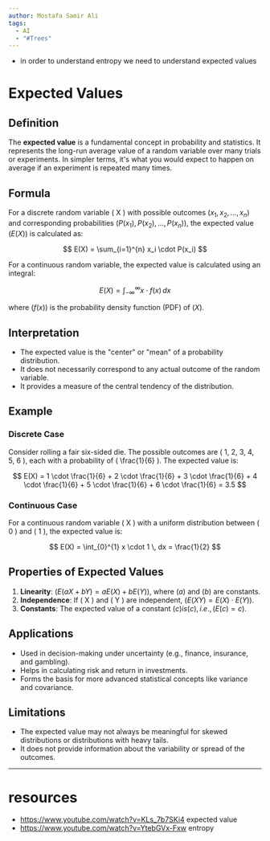 ```yaml
---
author: Mostafa Samir Ali
tags:
  - AI
  - "#Trees"
---
```

- in order to understand entropy we need to understand expected values

# Expected Values

## Definition
The **expected value** is a fundamental concept in probability and statistics. It represents the long-run average value of a random variable over many trials or experiments. In simpler terms, it's what you would expect to happen on average if an experiment is repeated many times.

## Formula
For a discrete random variable \( X \) with possible outcomes $( x_1, x_2, \dots, x_n )$ and corresponding probabilities $( P(x_1), P(x_2), \dots, P(x_n) )$, the expected value $( E(X) )$ is calculated as:

$$
E(X) = \sum_{i=1}^{n} x_i \cdot P(x_i)
$$

For a continuous random variable, the expected value is calculated using an integral:

$$
E(X) = \int_{-\infty}^{\infty} x \cdot f(x) \, dx
$$

where $( f(x) )$ is the probability density function (PDF) of $( X )$.

## Interpretation
- The expected value is the "center" or "mean" of a probability distribution.
- It does not necessarily correspond to any actual outcome of the random variable.
- It provides a measure of the central tendency of the distribution.

## Example
### Discrete Case
Consider rolling a fair six-sided die. The possible outcomes are \( 1, 2, 3, 4, 5, 6 \), each with a probability of \( \frac{1}{6} \). The expected value is:

$$
E(X) = 1 \cdot \frac{1}{6} + 2 \cdot \frac{1}{6} + 3 \cdot \frac{1}{6} + 4 \cdot \frac{1}{6} + 5 \cdot \frac{1}{6} + 6 \cdot \frac{1}{6} = 3.5
$$

### Continuous Case
For a continuous random variable \( X \) with a uniform distribution between \( 0 \) and \( 1 \), the expected value is:

$$
E(X) = \int_{0}^{1} x \cdot 1 \, dx = \frac{1}{2}
$$

## Properties of Expected Values
1. **Linearity**: $( E(aX + bY) = aE(X) + bE(Y) )$, where $( a )$ and $( b )$ are constants.
2. **Independence**: If \( X \) and \( Y \) are independent, $( E(XY) = E(X) \cdot E(Y) )$.
3. **Constants**: The expected value of a constant $( c ) is ( c ), i.e., ( E(c) = c ).$

## Applications
- Used in decision-making under uncertainty (e.g., finance, insurance, and gambling).
- Helps in calculating risk and return in investments.
- Forms the basis for more advanced statistical concepts like variance and covariance.

## Limitations
- The expected value may not always be meaningful for skewed distributions or distributions with heavy tails.
- It does not provide information about the variability or spread of the outcomes.

---

# resources 

- https://www.youtube.com/watch?v=KLs_7b7SKi4 expected value
- https://www.youtube.com/watch?v=YtebGVx-Fxw entropy





